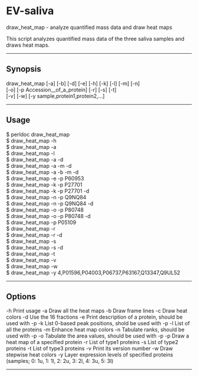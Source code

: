 # EV-saliva

draw_heat_map - analyze quantified mass data and draw heat maps

This script analyzes quantified mass data of the three saliva samples and draws heat maps.

--------

## Synopsis

draw_heat_map [-a] [-b] [-d] [-e] [-h] [-k] [-l] [-m] [-n] \
              [-o] [-p Accession__of_a_protein] [-r] [-s] [-t] \
              [-v] [-w] [-y sample,protein1,protein2,...]

--------

## Usage

$ perldoc draw_heat_map  
$ draw_heat_map -h  
$ draw_heat_map -a  
$ draw_heat_map -l  
$ draw_heat_map -a -d  
$ draw_heat_map -a -m -d  
$ draw_heat_map -a -b -m -d  
$ draw_heat_map -e -p P60953  
$ draw_heat_map -k -p P27701  
$ draw_heat_map -k -p P27701 -d  
$ draw_heat_map -n -p Q9NQ84  
$ draw_heat_map -n -p Q9NQ84 -d  
$ draw_heat_map -o -p P80748  
$ draw_heat_map -o -p P80748 -d  
$ draw_heat_map -p P05109  
$ draw_heat_map -r  
$ draw_heat_map -r -d  
$ draw_heat_map -s  
$ draw_heat_map -s -d  
$ draw_heat_map -t  
$ draw_heat_map -v  
$ draw_heat_map -w  
$ draw_heat_map -y 4,P01596,P04003,P06737,P63167,Q13347,Q9UL52  

--------

## Options

-h  Print usage
-a  Draw all the heat maps
-b  Draw frame lines
-c  Draw heat colors
-d  Use the 16 fractions
-e  Print description of a protein, should be used with -p
-k  List 0-based peak positions, shold be used with -p
-l  List of all the proteins
-m  Enhance heat map colors
-n  Tabulate ranks, should be used with -p
-o  Tabulate the area values, should be used with -p
-p  Draw a heat map of a specified protein
-r  List of type1 proteins
-s  List of type2 proteins
-t  List of type3 proteins
-v  Print its version number
-w  Draw stepwise heat colors
-y  Layer expression levels of specified proteins
      (samples; 0: 1u, 1: 1l, 2: 2u, 3: 2l, 4: 3u, 5: 3l) 

--------
